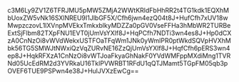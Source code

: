 c3M6Ly9ZV1Z6TFRJMU5pMW5ZMjA2WWtKRldFbHhRR2t4TG1kdk1EQXhMbUoxZW5vNk16SXlNREU9I1JlbGF5X/Cfh6jwn4ezQ04t8J+HufCfh7xUV18wMwpzczovL1lXVnpMVEkxTmkxblkyMDZZa0pGV0VseFFHa3hMbWR2TURBeExtSjFlbm82TXpFNU1EVT0jUmVsYXlf8J+HqPCfh7NDTi3wn4es8J+Hp0dCXzA0CnNzOi8vWVdWekxUSTFOaTFqWm1JNk0yWmlPR0ptWkdSQVpHVXhMbk56TG5SMWJtNWxiQzVqZURvNE16ZzQjUmVsYXlf8J+HqfCfh6pERS3wn4ep8J+HqkRFXzA1CnNzOi8vWTJoaFkyaGhNakF0YVdWMFppMXdiMng1TVRNd05UcEdRM2d3YVRkaU16TklPVWRBT1RFdU1qQTJMamt5TGpFM05qb3pOVEF6TUE9PSPwn4e38J+HulJVXzEwCg==